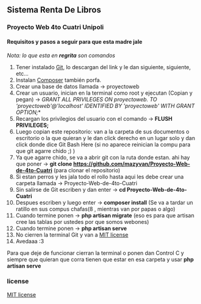 ## Sistema Renta De Libros

### Proyecto Web 4to Cuatri Unipoli

#### Requisitos y pasos a seguir para que esta madre jale
_Nota: lo que esta en **regrita** son comandos_
  1. Tener instalado [Git](https://git-scm.com/download/win), lo descargan del link y le dan siguiente, siguiente, etc...
  2. Instalan [Composer](https://getcomposer.org/Composer-Setup.exe) también porfa.
  3. Crear una base de datos llamada -> proyectoweb
  4. Crear un usuario, inician en la terminal como root y ejecutan (Copian y pegan) -> **GRANT ALL PRIVILEGES ON proyectoweb.* TO 'proyectoweb'@'localhost' IDENTIFIED BY 'proyectoweb' WITH GRANT OPTION;**
  5. Recargan los privilegios del usuario con el comando -> **FLUSH PRIVILEGES;**
  6. Luego copian este repositorio: van a la carpeta de sus documentos o escritorio o la que quieran y le dan click derecho en un lugar solo y dan click donde dice Git Bash Here (si no aparece reinician la compu para que git agarre chido ;) )
  7. Ya que agarre chido, se va a abrir git con la ruta donde estan. ahi hay que poner -> **git clone https://github.com/mazyvan/Proyecto-Web-de-4to-Cuatri** (para clonar el repositorio)
  8. Si estan perros y les jala todo el rollo hasta aqui les debe crear una carpeta llamada -> Proyecto-Web-de-4to-Cuatri
  9. Sin salirse de Git escriben y dan enter -> **cd Proyecto-Web-de-4to-Cuatri**
  10. Despues escriben y luego enter -> **composer install**   (Se va a tardar un ratillo en sus compus chafas(8 , mientras van por papas o algo)
  11. Cuando termine ponen -> **php artisan migrate** (eso es para que artisan cree las tablas por ustedes por que somos webones)
  11. Cuando termine ponen -> **php artisan serve**
  12. No cierren la terminal Git y van a [MIT license](http://localhost:8000)
  13. Avedaaa :3

Para que deje de funcionar cierran la terminal o ponen dan Control C y siempre que quieran que corra tienen que estar en esa carpeta y usar **php artisan serve**
### license

[MIT license](http://opensource.org/licenses/MIT)
